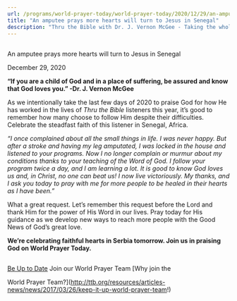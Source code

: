 ```yaml
---
url: /programs/world-prayer-today/world-prayer-today/2020/12/29/an-amputee-prays-more-hearts-will-turn-to-jesus-in-senegal
title: "An amputee prays more hearts will turn to Jesus in Senegal"
description: "Thru the Bible with Dr. J. Vernon McGee - Taking the whole Word to the whole world"
---
```







## 
 An amputee prays more hearts will turn to Jesus in Senegal


December 29, 2020




**“If you are a child of God and in a place of suffering, be assured and know that God loves you.” -Dr. J. Vernon McGee**

As we intentionally take the last few days of 2020 to praise God for how He has worked in the lives of *Thru the Bible* listeners this year, it’s good to remember how many choose to follow Him despite their difficulties. Celebrate the steadfast faith of this listener in Senegal, Africa.

*“I once complained about all the small things in life. I was never happy. But after a stroke and having my leg amputated, I was locked in the house and listened to your programs. Now I no longer complain or murmur about my conditions thanks to your teaching of the Word of God. I follow your program twice a day, and I am learning a lot. It is good to know God loves us and, in Christ, no one can beat us! I now live victoriously. My thanks, and I ask you today to pray with me for more people to be healed in their hearts as I have been.”*

What a great request. Let’s remember this request before the Lord and thank Him for the power of His Word in our lives. Pray today for His guidance as we develop new ways to reach more people with the Good News of God’s great love.

**We’re celebrating faithful hearts in Serbia tomorrow. Join us in praising God on World Prayer Today.**







## 




[Be Up to Date](http://feeds.feedburner.com/WorldPrayerToday "World Prayer Today RSS Feed")
Join our World Prayer Team
[Why join the  

World Prayer Team?](http://ttb.org/resources/articles-news/news/2017/03/26/keep-it-up-world-prayer-team!)




